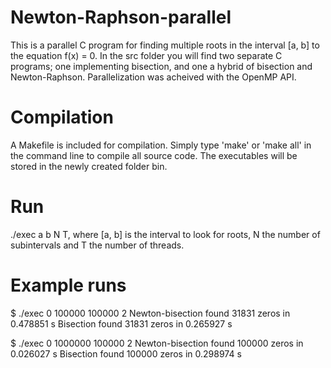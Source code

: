 # Newton-Raphson-parallel
This is a parallel C program for finding multiple roots in the interval [a, b] to the equation f(x) = 0.
In the src folder you will find two separate C programs; one implementing bisection, and one a hybrid
of bisection and Newton-Raphson. Parallelization was acheived with the OpenMP API.

# Compilation
A Makefile is included for compilation. Simply type 'make' or 'make all' in the command line to compile all source code.
The executables will be stored in the newly created folder bin.

# Run
./exec a b N T, where [a, b] is the interval to look for roots, N the number of subintervals and T the number of threads.

# Example runs
$ ./exec 0 100000 100000 2
Newton-bisection found 31831 zeros in 0.478851 s
Bisection found 31831 zeros in 0.265927 s

$ ./exec 0 1000000 100000 2
Newton-bisection found 100000 zeros in 0.026027 s
Bisection found 100000 zeros in 0.298974 s

